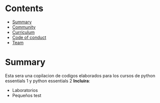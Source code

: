 # Contents

- [Summary](#summary)
- [Community](#community)
- [Curriculum](#curriculum)
- [Code of conduct](#code-of-conduct)
- [Team](#team)

# Summary

Esta sera una copilacion de codigos elaborados para los cursos de python essentials 1 y python essentials 2
**Incluira**:
- Laboratorios
- Pequeños test